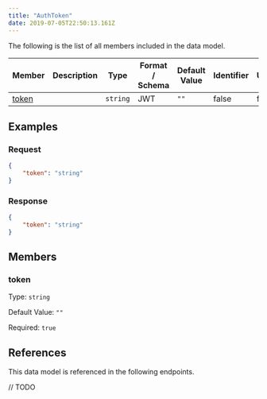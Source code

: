 ```yaml
---
title: "AuthToken"
date: 2019-07-05T22:50:13.161Z
---
```




The following is the list of all members included in the data model.

| Member            | Description                         | Type | Format / Schema | Default Value | Identifier | Unique | Required |
| ----------------- | ----------------------------------- | ---- | ------ | ------------- | ---------- | ------ | -------- |
| [token](#token) |  | `string` | JWT | `""` | false | false | true |

## Examples
### Request

```json
{
    "token": "string"
}
```

### Response

```json
{
    "token": "string"
}
```


## Members

### token

Type: `string`

Default Value: `""`

Required: `true`



## References

This data model is referenced in the following endpoints.

// TODO